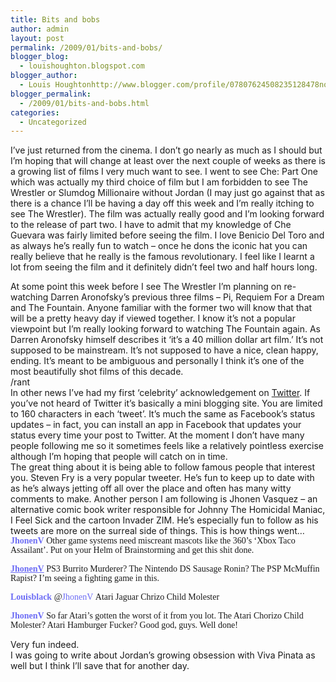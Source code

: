 ```yaml
---
title: Bits and bobs
author: admin
layout: post
permalink: /2009/01/bits-and-bobs/
blogger_blog:
  - louishoughton.blogspot.com
blogger_author:
  - Louis Houghtonhttp://www.blogger.com/profile/07807624508235128478noreply@blogger.com
blogger_permalink:
  - /2009/01/bits-and-bobs.html
categories:
  - Uncategorized
---
```

I&#8217;ve just returned from the cinema. I don&#8217;t go nearly as much as I should but I&#8217;m hoping that will change at least over the next couple of weeks as there is a growing list of films I very much want to see. I went to see Che: Part One which was actually my third choice of film but I am forbidden to see The Wrestler or Slumdog Millionaire without Jordan (I may just go against that as there is a chance I&#8217;ll be having a day off this week and I&#8217;m really itching to see The Wrestler). The film was actually really good and I&#8217;m looking forward to the release of part two. I have to admit that my knowledge of Che Guevara was fairly limited before seeing the film. I love Benicio Del Toro and as always he&#8217;s really fun to watch &#8211; once he dons the iconic hat you can really believe that he really is the famous revolutionary. I feel like I learnt a lot from seeing the film and it definitely didn&#8217;t feel two and half hours long. 

<div>
</div>

<div>
  At some point this week before I see The Wrestler I&#8217;m planning on re-watching Darren Aronofsky&#8217;s previous three films &#8211; Pi, Requiem For a Dream and The Fountain. Anyone familiar with the former two will know that that will be a pretty heavy day if viewed together. I know it&#8217;s not a popular viewpoint but I&#8217;m really looking forward to watching The Fountain again. As Darren Aronofsky himself describes it &#8216;it&#8217;s a 40 million dollar art film.&#8217; It&#8217;s not supposed to be mainstream. It&#8217;s not supposed to have a nice, clean happy, ending. It&#8217;s meant to be ambiguous and personally I think it&#8217;s one of the most beautifully shot films of this decade. 
</div>

<div>
</div>

<div>
  /rant
</div>

<div>
</div>

<div>
  In other news I&#8217;ve had my first &#8216;celebrity&#8217; acknowledgement on <a href="http://www.twitter.com">Twitter</a>. If you&#8217;ve not heard of Twitter it&#8217;s basically a mini blogging site. You are limited to 160 characters in each &#8216;tweet&#8217;. It&#8217;s much the same as Facebook&#8217;s status updates &#8211; in fact, you can install an app in Facebook that updates your status every time your post to Twitter. At the moment I don&#8217;t have many people following me so it sometimes feels like a relatively pointless exercise although I&#8217;m hoping that people will catch on in time.
</div>

<div>
</div>

<div>
  The great thing about it is being able to follow famous people that interest you. Steven Fry is a very popular tweeter. He&#8217;s fun to keep up to date with as he&#8217;s always jetting off all over the place and often has many witty comments to make. Another person I am following is Jhonen Vasquez &#8211; an alternative comic book writer responsible for Johnny The Homicidal Maniac, I Feel Sick and the cartoon Invader ZIM. He&#8217;s especially fun to follow as his tweets are more on the surreal side of things. This is how things went&#8230;
</div>

<div>
</div>

<div>
  <div>
    <span class="Apple-style-span" style="font-family: 'Lucida Grande'; font-size: 14px; line-height: 15px; "><strong style="margin-top: 0px; margin-right: 0px; margin-bottom: 0px; margin-left: 0px; padding-top: 0px; padding-right: 0px; padding-bottom: 0px; padding-left: 0px; "><a href="http://twitter.com/JhonenV" title="Jhonen Vasquez" style="margin-top: 0px; margin-right: 0px; margin-bottom: 0px; margin-left: 0px; padding-top: 0px; padding-right: 0px; padding-bottom: 0px; padding-left: 0px; text-decoration: none; color: rgb(108, 108, 245); ">JhonenV</a></strong> <span class="entry-content" style="margin-top: 0px; margin-right: 0px; margin-bottom: 0px; margin-left: 0px; padding-top: 0px; padding-right: 0px; padding-bottom: 0px; padding-left: 0px; ">Other game systems need miscreant mascots like the 360&#8217;s &#8216;Xbox Taco Assailant&#8217;. Put on your Helm of Brainstorming and get this shit done.</span></span>
  </div>
  
  <div>
    <span class="Apple-style-span" style="font-family: 'Lucida Grande'; font-size: 14px; line-height: 15px;"><br /></span>
  </div>
  
  <div>
    <span class="Apple-style-span" style="font-family: 'Lucida Grande'; font-size: 14px; line-height: 15px; "><strong style="margin-top: 0px; margin-right: 0px; margin-bottom: 0px; margin-left: 0px; padding-top: 0px; padding-right: 0px; padding-bottom: 0px; padding-left: 0px; "><a href="http://twitter.com/JhonenV" title="Jhonen Vasquez" style="margin-top: 0px; margin-right: 0px; margin-bottom: 0px; margin-left: 0px; padding-top: 0px; padding-right: 0px; padding-bottom: 0px; padding-left: 0px; text-decoration: underline; color: rgb(108, 108, 245); ">JhonenV</a></strong> <span class="entry-content" style="margin-top: 0px; margin-right: 0px; margin-bottom: 0px; margin-left: 0px; padding-top: 0px; padding-right: 0px; padding-bottom: 0px; padding-left: 0px; ">PS3 Burrito Murderer? The Nintendo DS Sausage Ronin? The PSP McMuffin Rapist? I&#8217;m seeing a fighting game in this.</span></span>
  </div>
  
  <div>
    <span class="Apple-style-span" style="font-family: 'Lucida Grande'; font-size: 14px; line-height: 15px;"><br /></span>
  </div>
  
  <div>
    <span class="Apple-style-span" style="font-family: 'Lucida Grande'; font-size: 14px; line-height: 15px;"><strong style="margin-top: 0px; margin-right: 0px; margin-bottom: 0px; margin-left: 0px; padding-top: 0px; padding-right: 0px; padding-bottom: 0px; padding-left: 0px; "><a href="http://twitter.com/Louisblack" title="Louis Houghton" style="margin-top: 0px; margin-right: 0px; margin-bottom: 0px; margin-left: 0px; padding-top: 0px; padding-right: 0px; padding-bottom: 0px; padding-left: 0px; text-decoration: none; color: rgb(108, 108, 245); ">Louisblack</a></strong> <span class="entry-content" style="margin-top: 0px; margin-right: 0px; margin-bottom: 0px; margin-left: 0px; padding-top: 0px; padding-right: 0px; padding-bottom: 0px; padding-left: 0px; ">@<a href="http://twitter.com/JhonenV" style="margin-top: 0px; margin-right: 0px; margin-bottom: 0px; margin-left: 0px; padding-top: 0px; padding-right: 0px; padding-bottom: 0px; padding-left: 0px; text-decoration: none; color: rgb(108, 108, 245); ">JhonenV</a> Atari Jaguar Chrizo Child Molester</span><br /></span>
  </div>
  
  <div>
    <span class="Apple-style-span" style="font-family: 'Lucida Grande'; font-size: 14px; line-height: 15px;"><br /></span>
  </div>
  
  <div>
    <span class="Apple-style-span" style="font-family: 'Lucida Grande'; font-size: 14px; line-height: 15px;"><strong style="margin-top: 0px; margin-right: 0px; margin-bottom: 0px; margin-left: 0px; padding-top: 0px; padding-right: 0px; padding-bottom: 0px; padding-left: 0px; "><a href="http://twitter.com/JhonenV" title="Jhonen Vasquez" style="margin-top: 0px; margin-right: 0px; margin-bottom: 0px; margin-left: 0px; padding-top: 0px; padding-right: 0px; padding-bottom: 0px; padding-left: 0px; text-decoration: none; color: rgb(108, 108, 245); ">JhonenV</a></strong> <span class="entry-content" style="margin-top: 0px; margin-right: 0px; margin-bottom: 0px; margin-left: 0px; padding-top: 0px; padding-right: 0px; padding-bottom: 0px; padding-left: 0px; ">So far Atari&#8217;s gotten the worst of it from you lot. The Atari Chorizo Child Molester? Atari Hamburger Fucker? Good god, guys. Well done!</span><br /></span>
  </div>
  
  <div>
    <span class="Apple-style-span" style="font-family: 'Lucida Grande'; font-size: 14px; line-height: 15px;"><br /></span>
  </div>
  
  <div>
    Very fun indeed.
  </div>
  
  <div>
  </div>
  
  <div>
    I was going to write about Jordan&#8217;s growing obsession with Viva Pinata as well but I think I&#8217;ll save that for another day. 
  </div>
</div>